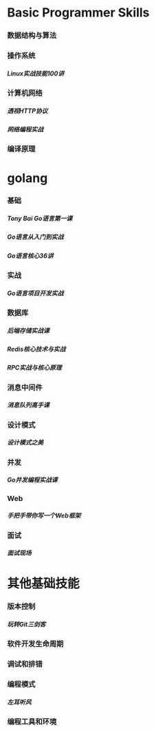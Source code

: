 # Basic Programmer Skills
### 数据结构与算法
### 操作系统
##### Linux实战技能100讲
### 计算机网络
##### 透视HTTP协议
##### 网络编程实战
### 编译原理
# golang
### 基础
##### Tony Bai Go语言第一课
##### Go语言从入门到实战
##### Go语言核心36讲
### 实战
##### Go语言项目开发实战
### 数据库
##### 后端存储实战课
##### Redis核心技术与实战
##### RPC实战与核心原理
### 消息中间件
##### 消息队列高手课
### 设计模式
##### 设计模式之美
### 并发
##### Go并发编程实战课
### Web
##### 手把手带你写一个Web框架
### 面试
##### 面试现场
# 其他基础技能
### 版本控制
##### 玩转Git三剑客
### 软件开发生命周期
### 调试和排错
### 编程模式
##### 左耳听风
### 编程工具和环境

